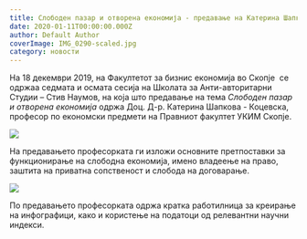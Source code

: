 ```yaml
---
title: Слободен пазар и отворена економија - предавање на Катерина Шапкова Коцевска
date: 2020-01-11T00:00:00.000Z
author: Default Author
coverImage: IMG_0290-scaled.jpg
category: новости
---
```


На 18 декември 2019, на Факултетот за бизнис економија во Скопје  се одржаа седмата и осмата сесија на Школата за Анти-авторитарни Студии – Стив Наумов, на која што предавање на тема _Слободен пазар и отворена економија_ одржа Доц. Д-р. Катерина Шапкова - Коцевска, професор по економски предмети на Правниот факултет УКИМ Скопје.

![](http://libertaniabackup.local/wp-content/uploads/2020/01/IMG_0281-1024x683.jpg)

На предавањето професорката ги изложи основните претпоставки за функционирање на слободна економија, имено владеење на право, заштита на приватна сопственост и слобода на договарање.

![](http://libertaniabackup.local/wp-content/uploads/2020/01/IMG_0282-1024x683.jpg)

По предавањето професорката одржа кратка работилница за креирање на инфографици, како и користење на податоци од релевантни научни индекси.
